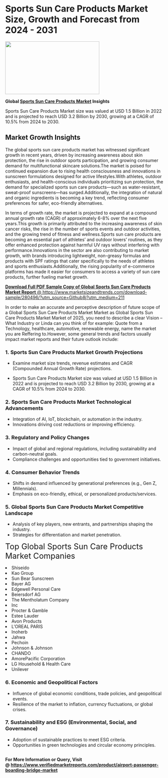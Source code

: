 <H1>Sports Sun Care Products Market Size, Growth and Forecast from 2024 - 2031</H1><img class="aligncenter size-medium wp-image-584254" src="https://thirdeyenews.in/wp-content/uploads/2024/09/Global-Market-Research-300x168.jpeg" alt="" width="300" height="168" /><p><strong>Global&nbsp;<a href="https://www.marketsizeandtrends.com/download-sample/280496/?utm_source=Github8j?utm_medium=211">Sports Sun Care Products Market</a> Insights</strong></p><p>Sports Sun Care Products Market size was valued at USD 1.5 Billion in 2022 and is projected to reach USD 3.2 Billion by 2030, growing at a CAGR of 10.5% from 2024 to 2030.</p><p><h2>Market Growth Insights</h2> <p>The global sports sun care products market has witnessed significant growth in recent years, driven by increasing awareness about skin protection, the rise in outdoor sports participation, and growing consumer demand for multifunctional skincare solutions.The market is poised for continued expansion due to rising health consciousness and innovations in sunscreen formulations designed for active lifestyles.With athletes, outdoor enthusiasts, and health-conscious individuals prioritizing sun protection, the demand for specialized sports sun care products—such as water-resistant, sweat-proof sunscreens—has surged.Additionally, the integration of natural and organic ingredients is becoming a key trend, reflecting consumer preferences for safer, eco-friendly alternatives.</p> <p><a href="download-sample-link"></a></p> <p>In terms of growth rate, the market is projected to expand at a compound annual growth rate (CAGR) of approximately 6-8% over the next five years.This growth is primarily attributed to the increasing awareness of skin cancer risks, the rise in the number of sports events and outdoor activities, and the growing trend of fitness and wellness.Sports sun care products are becoming an essential part of athletes’ and outdoor lovers’ routines, as they offer enhanced protection against harmful UV rays without interfering with performance.Innovations in the sector are also contributing to market growth, with brands introducing lightweight, non-greasy formulas and products with SPF ratings that cater specifically to the needs of athletes and sports enthusiasts.Additionally, the rising popularity of e-commerce platforms has made it easier for consumers to access a variety of sun care products, further fueling market growth.</p> <p><a href="get-more-link"></p><p><span class=""><strong>Download Full PDF Sample Copy of Global Sports Sun Care Products Market Report</strong> @ <a href="https://www.marketsizeandtrends.com/download-sample/280496/?utm_source=Github8j?utm_medium=211" target="_blank">https://www.marketsizeandtrends.com/download-sample/280496/?utm_source=Github8j?utm_medium=211</a></span></p><p>In order to make an accurate and perceptive description of future scope of a Global&nbsp;Sports Sun Care Products Market Market as Global&nbsp;Sports Sun Care Products Market Market of 2025, you need to describe a clear Vision &ndash; What Industry or Linda can you think of for example: Quote from a Technology, healthcare, automotive, renewable energy, name the market you are Reffering to.However, some general trends and factors usually impact market reports and their future outlook include:</p><h3>1.&nbsp;<strong>Sports Sun Care Products Market Growth Projections</strong></h3><ul><li>Examine market size trends, revenue estimates and CAGR (Compounded Annual Growth Rate) projections.</li><li><p>Sports Sun Care Products Market size was valued at USD 1.5 Billion in 2022 and is projected to reach USD 3.2 Billion by 2030, growing at a CAGR of 10.5% from 2024 to 2030.</p></li></ul><h3>2.&nbsp;<strong>Sports Sun Care Products Market Technological Advancements</strong></h3><ul><li>Integration of AI, IoT, blockchain, or automation in the industry.</li><li>Innovations driving cost reductions or improving efficiency.</li></ul><h3>3.&nbsp;<strong>Regulatory and Policy Changes</strong></h3><ul><li>Impact of global and regional regulations, including sustainability and carbon-neutral goals.</li><li>Compliance challenges and opportunities tied to government initiatives.</li></ul><h3>4.&nbsp;<strong>Consumer Behavior Trends</strong></h3><ul><li>Shifts in demand influenced by generational preferences (e.g., Gen Z, Millennials).</li><li>Emphasis on eco-friendly, ethical, or personalized products/services.</li></ul><h3>5.&nbsp;<strong>Global Sports Sun Care Products Market Competitive Landscape</strong></h3><ul><li>Analysis of key players, new entrants, and partnerships shaping the industry.</li><li>Strategies for differentiation and market penetration.</li></ul><p data-pm-slice="1 1 []"><span style="color: inherit; font-family: inherit; font-size: 25px;">Top Global Sports Sun Care Products Market Companies</span></p><div class="" data-test-id=""><p><li>Shiseido</li><li> Kao Group</li><li> Sun Bear Sunscreen</li><li> Bayer AG</li><li> Edgewell Personal Care</li><li> Beiersdorf AG</li><li> The Mentholatum Company</li><li> Inc</li><li> Procter & Gamble</li><li> Estee Lauder</li><li> Avon Products</li><li> L'OREAL PARIS</li><li> Inoherb</li><li> Jahwa</li><li> Pechoin</li><li> Johnson & Johnson</li><li> CHANDO</li><li> AmorePacific Corporation</li><li> LG Household & Health Care</li><li> Unilever</li></p></div><h3>6.&nbsp;<strong>Economic and Geopolitical Factors</strong></h3><ul><li>Influence of global economic conditions, trade policies, and geopolitical events.</li><li>Resilience of the market to inflation, currency fluctuations, or global crises.</li></ul><h3>7.&nbsp;<strong>Sustainability and ESG (Environmental, Social, and Governance)</strong></h3><ul><li>Adoption of sustainable practices to meet ESG criteria.</li><li>Opportunities in green technologies and circular economy principles.</li></ul><h2><strong style="font-size: 14px;">For More Information or Query, Visit @&nbsp;</strong><a style="background-color: #ffffff; font-size: 14px;" href="https://www.marketsizeandtrends.com/report/sports-sun-care-products-market/" target="_blank">https://www.verifiedmarketreports.com/product/airport-passenger-boarding-bridge-market</a></h2>